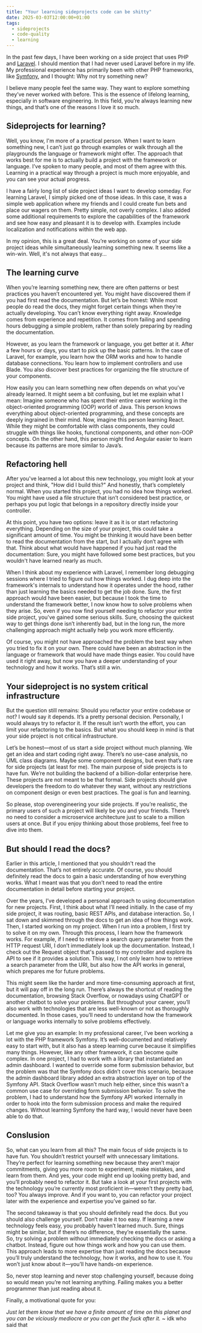 ```yaml
---
title: "Your learning sideprojects code can be shitty"
date: 2025-03-03T12:00:00+01:00
tags:
  - sideprojects
  - code-quality
  - learning
---
```

In the past few days, I have been working on a side project that uses PHP and [Laravel](https://laravel.com/). I should mention that I had never used Laravel before in my life. My professional experience has primarily been with other PHP frameworks, like [Symfony](https://symfony.com/), and I thought: Why not try something new?

I believe many people feel the same way. They want to explore something they’ve never worked with before. This is the essence of lifelong learning, especially in software engineering. In this field, you’re always learning new things, and that’s one of the reasons I love it so much.


## Sideprojects for learning?

Well, you know, I'm more of a practical person. When I want to learn something new, I can’t just go through examples or walk through all the playgrounds the language or framework might offer. The approach that works best for me is to actually build a project with the framework or language. I’ve spoken to many people, and most of them agree with this. Learning in a practical way through a project is much more enjoyable, and you can see your actual progress.

I have a fairly long list of side project ideas I want to develop someday. For learning Laravel, I simply picked one of those ideas. In this case, it was a simple web application where my friends and I could create fun bets and place our wagers on them. Pretty simple, not overly complex. I also added some additional requirements to explore the capabilities of the framework and see how easy and pleasant it is to develop with. Examples include localization and notifications within the web app.

In my opinion, this is a great deal. You’re working on some of your side project ideas while simultaneously learning something new. It seems like a win-win. Well, it's not always that easy...


## The learning curve

When you’re learning something new, there are often patterns or best practices you haven’t encountered yet. You might have discovered them if you had first read the documentation. But let’s be honest: While most people do read the docs, they might forget certain things when they’re actually developing. You can’t know everything right away. Knowledge comes from experience and repetition. It comes from failing and spending hours debugging a simple problem, rather than solely preparing by reading the documentation.

However, as you learn the framework or language, you get better at it. After a few hours or days, you start to pick up the basic patterns. In the case of Laravel, for example, you learn how the ORM works and how to handle database connections. You learn how to implement controllers and use Blade. You also discover best practices for organizing the file structure of your components.

How easily you can learn something new often depends on what you’ve already learned. It might seem a bit confusing, but let me explain what I mean: Imagine someone who has spent their entire career working in the object-oriented programming (OOP) world of Java. This person knows everything about object-oriented programming, and these concepts are deeply ingrained in their mind. Now, imagine this person learning React. While they might be comfortable with class components, they could struggle with things like hooks, functional components, and other non-OOP concepts. On the other hand, this person might find Angular easier to learn because its patterns are more similar to Java’s.

## Refactoring hell

After you've learned a lot about this new technology, you might look at your project and think, "How did I build this?" And honestly, that’s completely normal. When you started this project, you had no idea how things worked. You might have used a file structure that isn’t considered best practice, or perhaps you put logic that belongs in a repository directly inside your controller.

At this point, you have two options: leave it as it is or start refactoring everything. Depending on the size of your project, this could take a significant amount of time. You might be thinking it would have been better to read the documentation from the start, but I actually don’t agree with that. Think about what would have happened if you had just read the documentation: Sure, you might have followed some best practices, but you wouldn't have learned nearly as much.

When I think about my experience with Laravel, I remember long debugging sessions where I tried to figure out how things worked. I dug deep into the framework's internals to understand how it operates under the hood, rather than just learning the basics needed to get the job done. Sure, the first approach would have been easier, but because I took the time to understand the framework better, I now know how to solve problems when they arise. So, even if you now find yourself needing to refactor your entire side project, you've gained some serious skills. Sure, choosing the quickest way to get things done isn’t inherently bad, but in the long run, the more challenging approach might actually help you work more efficiently.

Of course, you might not have approached the problem the best way when you tried to fix it on your own. There could have been an abstraction in the language or framework that would have made things easier. You could have used it right away, but now you have a deeper understanding of your technology and how it works. That’s still a win.

## Your sideproject is no system critical infrastructure

But the question still remains: Should you refactor your entire codebase or not? I would say it depends. It’s a pretty personal decision. Personally, I would always try to refactor it. If the result isn’t worth the effort, you can limit your refactoring to the basics. But what you should keep in mind is that your side project is not critical infrastructure.

Let’s be honest—most of us start a side project without much planning. We get an idea and start coding right away. There’s no use-case analysis, no UML class diagrams. Maybe some component designs, but even that’s rare for side projects (at least for me). The main purpose of side projects is to have fun. We’re not building the backend of a billion-dollar enterprise here. These projects are not meant to be that formal. Side projects should give developers the freedom to do whatever they want, without any restrictions on component design or even best practices. The goal is fun and learning.

So please, stop overengineering your side projects. If you’re realistic, the primary users of such a project will likely be you and your friends. There’s no need to consider a microservice architecture just to scale to a million users at once. But if you enjoy thinking about those problems, feel free to dive into them.

## But should I read the docs?

Earlier in this article, I mentioned that you shouldn't read the documentation. That’s not entirely accurate. Of course, you should definitely read the docs to gain a basic understanding of how everything works. What I meant was that you don’t need to read the entire documentation in detail before starting your project.

Over the years, I’ve developed a personal approach to using documentation for new projects. First, I think about what I’ll need initially. In the case of my side project, it was routing, basic REST APIs, and database interaction. So, I sat down and skimmed through the docs to get an idea of how things work. Then, I started working on my project. When I run into a problem, I first try to solve it on my own. Through this process, I learn how the framework works. For example, if I need to retrieve a search query parameter from the HTTP request URI, I don’t immediately look up the documentation. Instead, I check out the Request object that's passed to my controller and explore its API to see if it provides a solution. This way, I not only learn how to retrieve a search parameter from the URI, but also how the API works in general, which prepares me for future problems.

This might seem like the harder and more time-consuming approach at first, but it will pay off in the long run. There’s always the shortcut of reading the documentation, browsing Stack Overflow, or nowadays using ChatGPT or another chatbot to solve your problems. But throughout your career, you’ll also work with technologies that are less well-known or not as thoroughly documented. In those cases, you’ll need to understand how the framework or language works internally to solve problems effectively.

Let me give you an example: In my professional career, I’ve been working a lot with the PHP framework Symfony. It’s well-documented and relatively easy to start with, but it also has a steep learning curve because it simplifies many things. However, like any other framework, it can become quite complex. In one project, I had to work with a library that instantiated an admin dashboard. I wanted to override some form submission behavior, but the problem was that the Symfony docs didn’t cover this scenario, because the admin dashboard library added an extra abstraction layer on top of the Symfony API. Stack Overflow wasn’t much help either, since this wasn’t a common use case for overriding form submission behavior. To solve the problem, I had to understand how the Symfony API worked internally in order to hook into the form submission process and make the required changes. Without learning Symfony the hard way, I would never have been able to do that.


## Conslusion

So, what can you learn from all this? The main focus of side projects is to have fun. You shouldn’t restrict yourself with unnecessary limitations. They’re perfect for learning something new because they aren’t major commitments, giving you more room to experiment, make mistakes, and learn from them. And yes, your code might end up looking pretty bad, and you’ll probably need to refactor it. But take a look at your first projects with the technology you’re currently most proficient in—weren’t they pretty bad, too? You always improve. And if you want to, you can refactor your project later with the experience and expertise you’ve gained so far.

The second takeaway is that you should definitely read the docs. But you should also challenge yourself. Don’t make it too easy. If learning a new technology feels easy, you probably haven’t learned much. Sure, things might be similar, but if there’s no difference, they’re essentially the same. So, try solving a problem without immediately checking the docs or asking a chatbot. Instead, figure out how things work and how you can use them. This approach leads to more expertise than just reading the docs because you’ll truly understand the technology, how it works, and how to use it. You won’t just know about it—you’ll have hands-on experience.

So, never stop learning and never stop challenging yourself, because doing so would mean you’re not learning anything. Failing makes you a better programmer than just reading about it.

Finally, a motivational quote for you:

*Just let them know that we have a finite amount of time on this planet and you can be viciously mediocre or you can get the fuck after it.* ~ idk who said that
